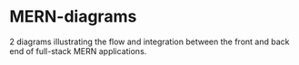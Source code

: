# MERN-diagrams
2 diagrams illustrating the flow and integration between the front and back end of full-stack MERN applications.
